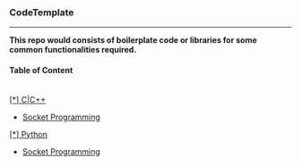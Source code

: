 <h3>CodeTemplate</h3><hr>

<b> This repo would consists of boilerplate code or libraries for some common functionalities required.</b>

 <h4>Table of Content</h4>
<br>
   <a href="./C|C++/"> [*] C|C++ </a>
  <ul>
  <li><a href="./C|C++/SocketProgramming "&emsp; &emsp; &emsp;>Socket Programming</a></li>
  </ul>
   <a href="./python/"> [*] Python </a>
<br>
  <ul>
  <li><a href="./python/SocketProgramming "&emsp; &emsp; &emsp;>Socket Programming</a></li>
  </ul>
